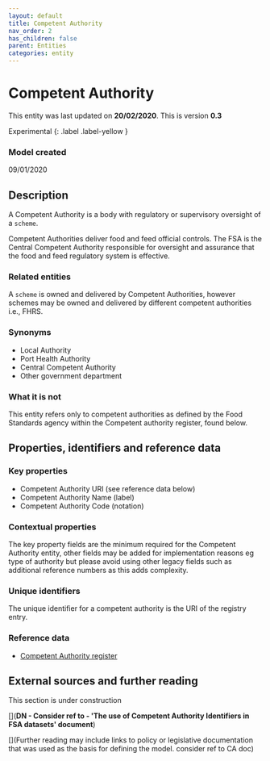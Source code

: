 ```yaml
---
layout: default
title: Competent Authority
nav_order: 2
has_children: false
parent: Entities
categories: entity
---
```

# Competent Authority

This entity was last updated on **20/02/2020**. This is version **0.3**

Experimental
{: .label .label-yellow }

### Model created
09/01/2020

## Description
A Competent Authority is a body with regulatory or supervisory oversight of a `scheme`.

Competent Authorities deliver food and feed official controls. The FSA is the Central Competent Authority responsible for oversight and assurance that the food and feed regulatory system is effective.

### Related entities
A `scheme` is owned and delivered by Competent Authorities, however schemes may be owned and delivered by different competent authorities i.e., FHRS.

### Synonyms
*   Local Authority
*   Port Health Authority
*   Central Competent Authority
*   Other government department

### What it is not
This entity refers only to competent authorities as defined by the Food Standards agency within the Competent authority register, found below.

## Properties, identifiers and reference data

### Key properties

*   Competent Authority URI (see reference data below)
*   Competent Authority Name (label)
*   Competent Authority Code (notation)

### Contextual properties
The key property fields are the minimum required for the Competent Authority entity, other fields may be added for implementation reasons eg type of authority but please avoid using other legacy fields such as additional reference numbers as this adds complexity.

### Unique identifiers
The unique identifier for a competent authority is the URI of the registry entry.

### Reference data
*   [Competent Authority register](https://data.food.gov.uk/codes/reference-number/_authority)

## External sources and further reading
This section is under construction

[](**DN - Consider ref to - 'The use of Competent Authority Identifiers in FSA datasets' document**)

[](Further reading may include links to policy or legislative documentation that was used as the basis for defining the model.
consider ref to CA doc)
